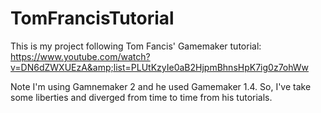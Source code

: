 # TomFrancisTutorial

This is my project following Tom Fancis' Gamemaker tutorial: https://www.youtube.com/watch?v=DN6dZWXUEzA&amp;list=PLUtKzyIe0aB2HjpmBhnsHpK7ig0z7ohWw

Note I'm using Gamnemaker 2 and he used Gamemaker 1.4.  So, I've take some liberties and diverged from time to time from his tutorials.
